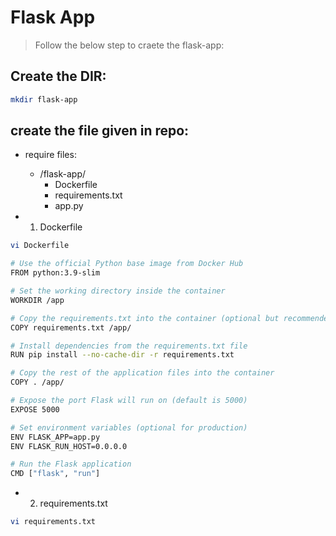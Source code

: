 # Flask App

> Follow the below step to craete the flask-app:

## Create the DIR:
```bash
mkdir flask-app
```
## create the file given in repo:
- require files: 
  - /flask-app/
    - Dockerfile
    - requirements.txt
    - app.py

- 1. Dockerfile
```bash
vi Dockerfile
```
```bash
# Use the official Python base image from Docker Hub
FROM python:3.9-slim

# Set the working directory inside the container
WORKDIR /app

# Copy the requirements.txt into the container (optional but recommended)
COPY requirements.txt /app/

# Install dependencies from the requirements.txt file
RUN pip install --no-cache-dir -r requirements.txt

# Copy the rest of the application files into the container
COPY . /app/

# Expose the port Flask will run on (default is 5000)
EXPOSE 5000

# Set environment variables (optional for production)
ENV FLASK_APP=app.py
ENV FLASK_RUN_HOST=0.0.0.0

# Run the Flask application
CMD ["flask", "run"]
```
- 2. requirements.txt
```bash
vi requirements.txt
```
```bash
